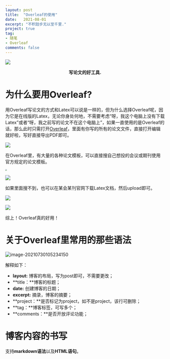```yaml
---
layout: post
title:  "Overleaf的使用"
date:   2021-08-01
excerpt: "不积跬步无以至千里."
project: true
tag:
- 随笔 
- Overleaf
comments: false
---
```




![](D:\Marisssssablog\Marisssssa.github.io\assets\img\overleaf.png)

  

<center><b>写论文的好工具.</b> </center>

# 为什么要用Overleaf?

用Overleaf写论文的方式和Latex可以说是一样的，但为什么选择Overleaf呢，因为它是在线版的Latex，无论你身处何地，不需要考虑“呀，我这个电脑上没有下载Latex”或者“呀，我之前写的论文不在这个电脑上”，如果一直使用的是Overleaf的话，那么此时只需打开[Overleaf](https://www.overleaf.com/)，里面有你写的所有的论文文件，直接打开编辑就好啦，写好直接导出PDF即可。

![](D:\Marisssssablog\Marisssssa.github.io\assets\img\overleaflist.png)

在Overleaf里，有大量的各种论文模板，可以直接搜自己想投的会议或期刊使用官方规定的论文模板。

<img src="D:\Marisssssablog\Marisssssa.github.io\assets\img\overleafxuanmuban.png" style="zoom: 33%;" />

![](D:\Marisssssablog\Marisssssa.github.io\assets\img\overleafmuban.png)

如果里面搜不到，也可以在某会某刊官网下载Latex文档，然后upload即可。

![](D:\Marisssssablog\Marisssssa.github.io\assets\img\upload1.png)

![](D:\Marisssssablog\Marisssssa.github.io\assets\img\upload.png)

综上！Overleaf真的好用！

# 关于Overleaf里常用的那些语法

![image-20210730105234150](https://gitee.com/cafory/images-store/raw/master/Image/image-20210730105234150.png)



解释如下：

+ **layout:** 博客的布局，写为post即可，不需要更改；
+ **title：**博客的标题；
+ **date:** 创建博客的日期；
+ **excerpt:** 摘录，博客的摘要；
+ **project：**是否标记为project，如不是project，该行可删除；
+ **tag：**博客标签，可写多个；
+ **comments：**是否开放评论功能；



# 博客内容的书写

支持**markdown语法**以及**HTML语句**。
